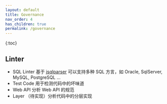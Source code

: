 ```yaml
---
layout: default
title: Governance
nav_order: 4
has_children: true
permalink: /governance
---
```


{:toc}

## Linter

- SQL Linter 基于 [jsqlparser](https://github.com/JSQLParser/JSqlParser) 可以支持多种 SQL 方言，如 Oracle, SqlServer, MySQL, PostgreSQL ...
- Test Code 用于检测代码中的坏味道 
- Web API 分析 Web API 的规范
- Layer （待实现）分析代码中的分层实现

